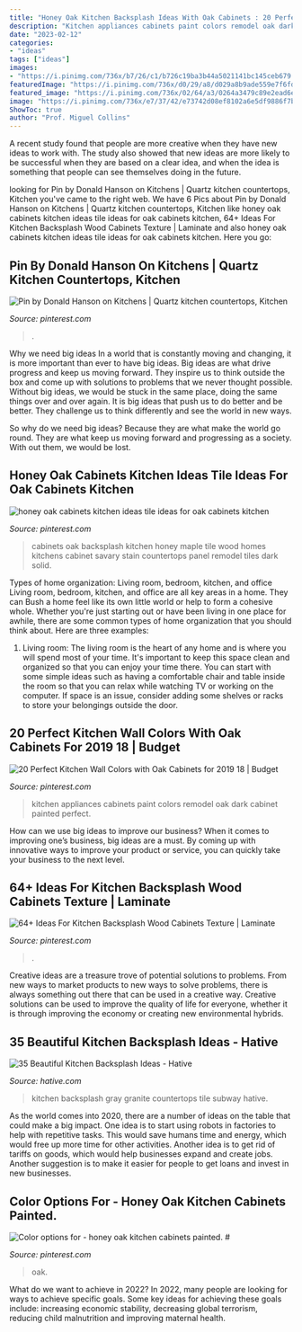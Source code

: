 ```yaml
---
title: "Honey Oak Kitchen Backsplash Ideas With Oak Cabinets : 20 Perfect Kitchen Wall Colors With Oak Cabinets For 2019 18"
description: "Kitchen appliances cabinets paint colors remodel oak dark cabinet painted perfect"
date: "2023-02-12"
categories:
- "ideas"
tags: ["ideas"]
images:
- "https://i.pinimg.com/736x/b7/26/c1/b726c19ba3b44a5021141bc145ceb679.jpg"
featuredImage: "https://i.pinimg.com/736x/d0/29/a8/d029a8b9ade559e7f6fd354c12d79bdb.jpg"
featured_image: "https://i.pinimg.com/736x/02/64/a3/0264a3479c89e2ead6e16135256ab9fe.jpg"
image: "https://i.pinimg.com/736x/e7/37/42/e73742d08ef8102a6e5df9886f7b8f4a.jpg"
ShowToc: true
author: "Prof. Miguel Collins"
---
```



A recent study found that people are more creative when they have new ideas to work with. The study also showed that new ideas are more likely to be successful when they are based on a clear idea, and when the idea is something that people can see themselves doing in the future.

	

		
looking for Pin by Donald Hanson on Kitchens | Quartz kitchen countertops, Kitchen you've came to the right web. We have 6 Pics about Pin by Donald Hanson on Kitchens | Quartz kitchen countertops, Kitchen like honey oak cabinets kitchen ideas tile ideas for oak cabinets kitchen, 64+ Ideas For Kitchen Backsplash Wood Cabinets Texture | Laminate and also honey oak cabinets kitchen ideas tile ideas for oak cabinets kitchen. Here you go:
		
    
## Pin By Donald Hanson On Kitchens | Quartz Kitchen Countertops, Kitchen

<img loading=lazy src="https://i.pinimg.com/736x/02/64/a3/0264a3479c89e2ead6e16135256ab9fe.jpg" onerror="this.onerror=null;this.src='https://tse1.mm.bing.net/th?id=OIP.TeM-gLMxQCOsorcvXG79KAHaF0&amp;pid=15.1';" alt="Pin by Donald Hanson on Kitchens | Quartz kitchen countertops, Kitchen">

_Source: pinterest.com_

>. 

	

Why we need big ideas
In a world that is constantly moving and changing, it is more important than ever to have big ideas. Big ideas are what drive progress and keep us moving forward. They inspire us to think outside the box and come up with solutions to problems that we never thought possible.
Without big ideas, we would be stuck in the same place, doing the same things over and over again. It is big ideas that push us to do better and be better. They challenge us to think differently and see the world in new ways.

So why do we need big ideas? Because they are what make the world go round. They are what keep us moving forward and progressing as a society. With out them, we would be lost.

    
## Honey Oak Cabinets Kitchen Ideas Tile Ideas For Oak Cabinets Kitchen

<img loading=lazy src="https://i.pinimg.com/736x/7d/7f/df/7d7fdf361f0bc4ca6a4070ece373880f.jpg" onerror="this.onerror=null;this.src='https://tse3.mm.bing.net/th?id=OIP.mVzYVSFqR8te6OeT41sMDgHaFX&amp;pid=15.1';" alt="honey oak cabinets kitchen ideas tile ideas for oak cabinets kitchen">

_Source: pinterest.com_

>cabinets oak backsplash kitchen honey maple tile wood homes kitchens cabinet savary stain countertops panel remodel tiles dark solid. 

	

Types of home organization: Living room, bedroom, kitchen, and office
Living room, bedroom, kitchen, and office are all key areas in a home. They can Bush a home feel like its own little world or help to form a cohesive whole. Whether you're just starting out or have been living in one place for awhile, there are some common types of home organization that you should think about. Here are three examples:
1. Living room: The living room is the heart of any home and is where you will spend most of your time. It's important to keep this space clean and organized so that you can enjoy your time there. You can start with some simple ideas such as having a comfortable chair and table inside the room so that you can relax while watching TV or working on the computer. If space is an issue, consider adding some shelves or racks to store your belongings outside the door.


    
## 20 Perfect Kitchen Wall Colors With Oak Cabinets For 2019 18 | Budget

<img loading=lazy src="https://i.pinimg.com/736x/d0/29/a8/d029a8b9ade559e7f6fd354c12d79bdb.jpg" onerror="this.onerror=null;this.src='https://tse2.mm.bing.net/th?id=OIP.4hyS5wBqFF1EL5OIdPyLegHaLH&amp;pid=15.1';" alt="20 Perfect Kitchen Wall Colors with Oak Cabinets for 2019 18 | Budget">

_Source: pinterest.com_

>kitchen appliances cabinets paint colors remodel oak dark cabinet painted perfect. 

	

How can we use big ideas to improve our business?
When it comes to improving one’s business, big ideas are a must. By coming up with innovative ways to improve your product or service, you can quickly take your business to the next level.

    
## 64+ Ideas For Kitchen Backsplash Wood Cabinets Texture | Laminate

<img loading=lazy src="https://i.pinimg.com/736x/e7/37/42/e73742d08ef8102a6e5df9886f7b8f4a.jpg" onerror="this.onerror=null;this.src='https://tse4.mm.bing.net/th?id=OIP.Tspn9K7MaBViFtzwbXRCCgAAAA&amp;pid=15.1';" alt="64+ Ideas For Kitchen Backsplash Wood Cabinets Texture | Laminate">

_Source: pinterest.com_

>. 

	

Creative ideas are a treasure trove of potential solutions to problems. From new ways to market products to new ways to solve problems, there is always something out there that can be used in a creative way. Creative solutions can be used to improve the quality of life for everyone, whether it is through improving the economy or creating new environmental hybrids.

    
## 35 Beautiful Kitchen Backsplash Ideas - Hative

<img loading=lazy src="https://hative.com/wp-content/uploads/2016/05/kitchen-backsplash-ideas/34-kitchen-backsplash-ideas.jpg" onerror="this.onerror=null;this.src='https://tse2.mm.bing.net/th?id=OIP.cc_5TqUNTNBRhz8wNu9v9AHaLG&amp;pid=15.1';" alt="35 Beautiful Kitchen Backsplash Ideas - Hative">

_Source: hative.com_

>kitchen backsplash gray granite countertops tile subway hative. 

	

As the world comes into 2020, there are a number of ideas on the table that could make a big impact. One idea is to start using robots in factories to help with repetitive tasks. This would save humans time and energy, which would free up more time for other activities. Another idea is to get rid of tariffs on goods, which would help businesses expand and create jobs. Another suggestion is to make it easier for people to get loans and invest in new businesses.

    
## Color Options For - Honey Oak Kitchen Cabinets Painted. #

<img loading=lazy src="https://i.pinimg.com/736x/b7/26/c1/b726c19ba3b44a5021141bc145ceb679.jpg" onerror="this.onerror=null;this.src='https://tse1.mm.bing.net/th?id=OIP.sHRl1nAtNjVD0VmAuRpXSQAAAA&amp;pid=15.1';" alt="Color options for - honey oak kitchen cabinets painted. #">

_Source: pinterest.com_

>oak. 

	

What do we want to achieve in 2022?
In 2022, many people are looking for ways to achieve specific goals. Some key ideas for achieving these goals include: increasing economic stability, decreasing global terrorism, reducing child malnutrition and improving maternal health.

